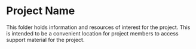 # Project Name

This folder holds information and resources of interest for the project.  This
is intended to be a convenient location for project members to access
support material for the project.